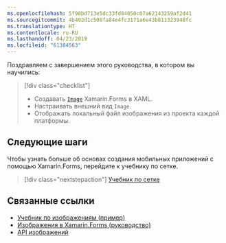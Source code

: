 ```yaml
---
ms.openlocfilehash: 5f98bd713e5dc33fd84050c07a62143259af2d41
ms.sourcegitcommit: 4b402d1c508fa84e4fc3171a6e43b811323948fc
ms.translationtype: HT
ms.contentlocale: ru-RU
ms.lasthandoff: 04/23/2019
ms.locfileid: "61384563"
---
```

Поздравляем с завершением этого руководства, в котором вы научились:

> [!div class="checklist"]
> - Создавать [`Image`](xref:Xamarin.Forms.Image) Xamarin.Forms в XAML.
> - Настраивать внешний вид `Image`.
> - Отображать локальный файл изображения из проекта каждой платформы.

## <a name="next-steps"></a>Следующие шаги

Чтобы узнать больше об основах создания мобильных приложений с помощью Xamarin.Forms, перейдите к учебнику по сетке.

> [!div class="nextstepaction"]
> [Учебник по сетке](~/get-started/tutorials/grid/index.yml)

## <a name="related-links"></a>Связанные ссылки

- [Учебник по изображениям (пример)](https://developer.xamarin.com/samples/xamarin-forms/GetStarted/Tutorials/ImageTutorial)
- [Изображения в Xamarin.Forms (руководство)](~/xamarin-forms/user-interface/images.md)
- [API изображений](xref:Xamarin.Forms.Image)
